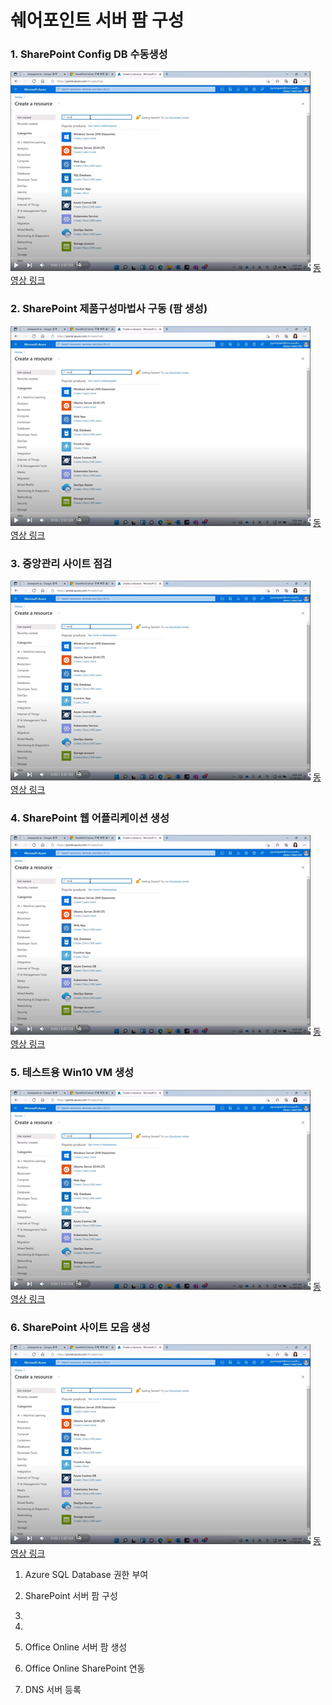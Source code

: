 # 쉐어포인트 서버 팜 구성


### 1. SharePoint Config DB 수동생성
![전체동영상](20211213202945001.png) [동영상 링크](https://youtu.be/PJH9Eef2Oec?t=2740)

### 2. SharePoint 제품구성마법사 구동 (팜 생성)
![전체동영상](20211213202945001.png) [동영상 링크](https://youtu.be/PJH9Eef2Oec?t=3355)

### 3. 중앙관리 사이트 점검
![전체동영상](20211213202945001.png) [동영상 링크](https://youtu.be/PJH9Eef2Oec?t=3415)

### 4. SharePoint 웹 어플리케이션 생성
![전체동영상](20211213202945001.png) [동영상 링크](https://youtu.be/PJH9Eef2Oec?t=3908)

### 5. 테스트용 Win10 VM 생성
![전체동영상](20211213202945001.png) [동영상 링크](https://youtu.be/PJH9Eef2Oec?t=3978)

### 6. SharePoint 사이트 모음 생성
![전체동영상](20211213202945001.png) [동영상 링크](https://youtu.be/PJH9Eef2Oec?t=4093)

1. Azure SQL Database 권한 부여

2. SharePoint 서버 팜 구성

3. 

4. 

5. Office Online 서버 팜 생성

6. Office Online SharePoint 연동

7. DNS 서버 등록
